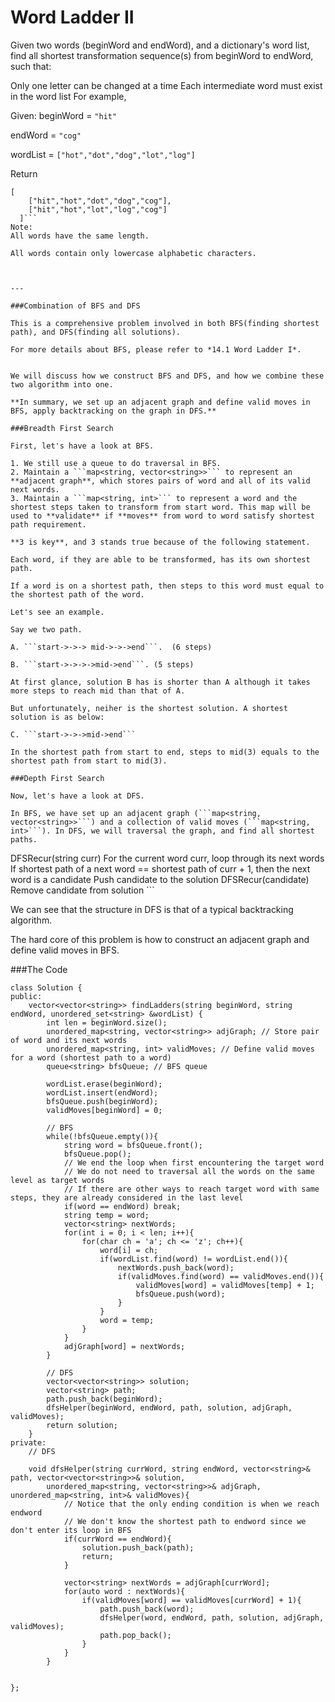 # Word Ladder II


Given two words (beginWord and endWord), and a dictionary's word list, find all shortest transformation sequence(s) from beginWord to endWord, such that:

Only one letter can be changed at a time
Each intermediate word must exist in the word list
For example,

Given:
beginWord = ```"hit"```

endWord = ```"cog"```

wordList = ```["hot","dot","dog","lot","log"]```

Return
```
[
    ["hit","hot","dot","dog","cog"],
    ["hit","hot","lot","log","cog"]
  ]```
Note:
All words have the same length.

All words contain only lowercase alphabetic characters.



---

###Combination of BFS and DFS

This is a comprehensive problem involved in both BFS(finding shortest path), and DFS(finding all solutions).

For more details about BFS, please refer to *14.1 Word Ladder I*.


We will discuss how we construct BFS and DFS, and how we combine these two algorithm into one.

**In summary, we set up an adjacent graph and define valid moves in BFS, apply backtracking on the graph in DFS.**

###Breadth First Search

First, let's have a look at BFS. 

1. We still use a queue to do traversal in BFS.
2. Maintain a ```map<string, vector<string>>``` to represent an **adjacent graph**, which stores pairs of word and all of its valid next words.
3. Maintain a ```map<string, int>``` to represent a word and the shortest steps taken to transform from start word. This map will be used to **validate** if **moves** from word to word satisfy shortest path requirement.

**3 is key**, and 3 stands true because of the following statement.

Each word, if they are able to be transformed, has its own shortest path. 

If a word is on a shortest path, then steps to this word must equal to the shortest path of the word.

Let's see an example. 

Say we two path. 

A. ```start->->-> mid->->->end```.  (6 steps)

B. ```start->->->->mid->end```. (5 steps)

At first glance, solution B has is shorter than A although it takes more steps to reach mid than that of A.

But unfortunately, neiher is the shortest solution. A shortest solution is as below:

C. ```start->->->mid->end``` 

In the shortest path from start to end, steps to mid(3) equals to the shortest path from start to mid(3).

###Depth First Search

Now, let's have a look at DFS. 

In BFS, we have set up an adjacent graph (```map<string, vector<string>>```) and a collection of valid moves (```map<string, int>```). In DFS, we will traversal the graph, and find all shortest paths.

```
DFSRecur(string curr)
For the current word curr, loop through its next words 
  If shortest path of a next word == shortest path of curr + 1, then the next word is a candidate
    Push candidate to the solution
    DFSRecur(candidate)
    Remove candidate from solution ```

We can see that the structure in DFS is that of a typical backtracking algorithm.

The hard core of this problem is how to construct an adjacent graph and define valid moves in BFS.

###The Code

```
class Solution {
public:
    vector<vector<string>> findLadders(string beginWord, string endWord, unordered_set<string> &wordList) {
        int len = beginWord.size();
        unordered_map<string, vector<string>> adjGraph; // Store pair of word and its next words 
        unordered_map<string, int> validMoves; // Define valid moves for a word (shortest path to a word)
        queue<string> bfsQueue; // BFS queue
        
        wordList.erase(beginWord);
        wordList.insert(endWord);
        bfsQueue.push(beginWord);
        validMoves[beginWord] = 0;
        
        // BFS
        while(!bfsQueue.empty()){
            string word = bfsQueue.front();
            bfsQueue.pop();
            // We end the loop when first encountering the target word
            // We do not need to traversal all the words on the same level as target words
            // If there are other ways to reach target word with same steps, they are already considered in the last level
            if(word == endWord) break;
            string temp = word;
            vector<string> nextWords;
            for(int i = 0; i < len; i++){
                for(char ch = 'a'; ch <= 'z'; ch++){
                    word[i] = ch;
                    if(wordList.find(word) != wordList.end()){
                        nextWords.push_back(word);
                        if(validMoves.find(word) == validMoves.end()){
                            validMoves[word] = validMoves[temp] + 1;
                            bfsQueue.push(word);
                        }
                    }
                    word = temp;
                }
            }
            adjGraph[word] = nextWords;
        }
        
        // DFS
        vector<vector<string>> solution;
        vector<string> path;
        path.push_back(beginWord);
        dfsHelper(beginWord, endWord, path, solution, adjGraph, validMoves);
        return solution;
    }
private:
    // DFS

    void dfsHelper(string currWord, string endWord, vector<string>& path, vector<vector<string>>& solution, 
        unordered_map<string, vector<string>>& adjGraph, unordered_map<string, int>& validMoves){
            // Notice that the only ending condition is when we reach endword
            // We don't know the shortest path to endword since we don't enter its loop in BFS
            if(currWord == endWord){
                solution.push_back(path);
                return;
            }
            
            vector<string> nextWords = adjGraph[currWord];
            for(auto word : nextWords){
                if(validMoves[word] == validMoves[currWord] + 1){
                    path.push_back(word);
                    dfsHelper(word, endWord, path, solution, adjGraph, validMoves);
                    path.pop_back();
                }
            }
        }
    

};
```
